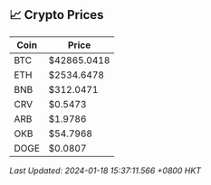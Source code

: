 ## 📈 Crypto Prices

| Coin | Price |
| ---- | ----- |
| BTC | $42865.0418 |
| ETH | $2534.6478 |
| BNB | $312.0471 |
| CRV | $0.5473 |
| ARB | $1.9786 |
| OKB | $54.7968 |
| DOGE | $0.0807 |

_Last Updated: 2024-01-18 15:37:11.566 +0800 HKT_